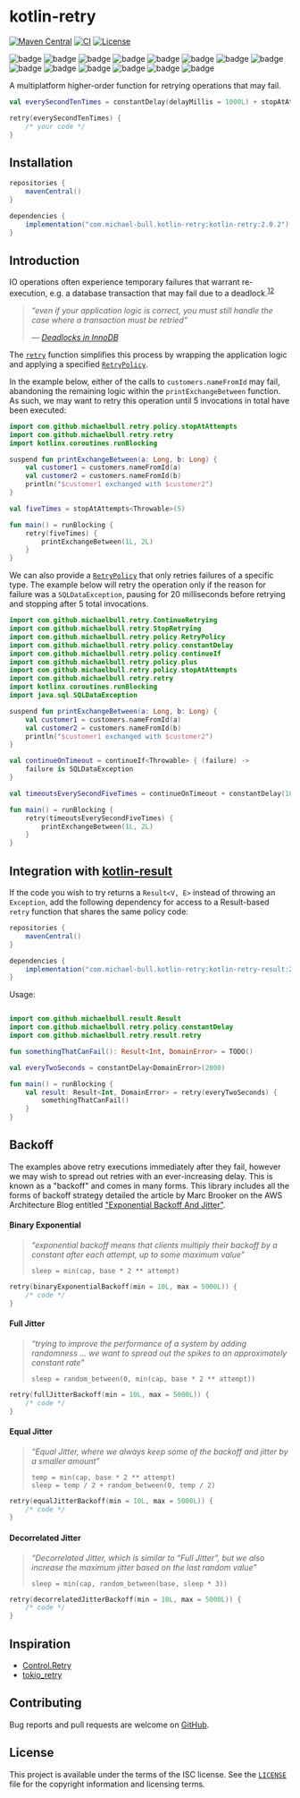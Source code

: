 # kotlin-retry

[![Maven Central](https://img.shields.io/maven-central/v/com.michael-bull.kotlin-retry/kotlin-retry.svg)](https://search.maven.org/search?q=g:com.michael-bull.kotlin-retry)
[![CI](https://github.com/michaelbull/kotlin-retry/actions/workflows/ci.yaml/badge.svg)](https://github.com/michaelbull/kotlin-retry/actions/workflows/ci.yaml)
[![License](https://img.shields.io/github/license/michaelbull/kotlin-retry.svg)](https://github.com/michaelbull/kotlin-retry/blob/master/LICENSE)

![badge][badge-android]
![badge][badge-jvm]
![badge][badge-js]
![badge][badge-nodejs]
![badge][badge-linux]
![badge][badge-windows]
![badge][badge-wasm]
![badge][badge-ios]
![badge][badge-mac]
![badge][badge-tvos]
![badge][badge-watchos]
![badge][badge-js-ir]
![badge][badge-android-native]
![badge][badge-apple-silicon]

A multiplatform higher-order function for retrying operations that may fail.

```kotlin
val everySecondTenTimes = constantDelay(delayMillis = 1000L) + stopAtAttempts(10)

retry(everySecondTenTimes) {
    /* your code */
}
```

## Installation

```groovy
repositories {
    mavenCentral()
}

dependencies {
    implementation("com.michael-bull.kotlin-retry:kotlin-retry:2.0.2")
}
```

## Introduction

IO operations often experience temporary failures that warrant re-execution,
e.g. a database transaction that may fail due to a deadlock.<sup>[1][innodb-deadlocks][2][postgres-deadlocks]</sup>

> _“even if your application logic is correct, you must still handle the case
>  where a transaction must be retried”_
>
> — _[Deadlocks in InnoDB][innodb-deadlocks]_

The [`retry`][retry] function simplifies this process by wrapping the
application logic and applying a specified [`RetryPolicy`][retry-policy].

In the example below, either of the calls to `customers.nameFromId` may fail,
abandoning the remaining logic within the `printExchangeBetween` function. As
such, we may want to retry this operation until 5 invocations in total have been
executed:

```kotlin
import com.github.michaelbull.retry.policy.stopAtAttempts
import com.github.michaelbull.retry.retry
import kotlinx.coroutines.runBlocking

suspend fun printExchangeBetween(a: Long, b: Long) {
    val customer1 = customers.nameFromId(a)
    val customer2 = customers.nameFromId(b)
    println("$customer1 exchanged with $customer2")
}

val fiveTimes = stopAtAttempts<Throwable>(5)

fun main() = runBlocking {
    retry(fiveTimes) {
        printExchangeBetween(1L, 2L)
    }
}
```

We can also provide a [`RetryPolicy`][retry-policy] that only retries failures
of a specific type. The example below will retry the operation only if the
reason for failure was a `SQLDataException`, pausing for 20 milliseconds before
retrying and stopping after 5 total invocations.

```kotlin
import com.github.michaelbull.retry.ContinueRetrying
import com.github.michaelbull.retry.StopRetrying
import com.github.michaelbull.retry.policy.RetryPolicy
import com.github.michaelbull.retry.policy.constantDelay
import com.github.michaelbull.retry.policy.continueIf
import com.github.michaelbull.retry.policy.plus
import com.github.michaelbull.retry.policy.stopAtAttempts
import com.github.michaelbull.retry.retry
import kotlinx.coroutines.runBlocking
import java.sql.SQLDataException

suspend fun printExchangeBetween(a: Long, b: Long) {
    val customer1 = customers.nameFromId(a)
    val customer2 = customers.nameFromId(b)
    println("$customer1 exchanged with $customer2")
}

val continueOnTimeout = continueIf<Throwable> { (failure) ->
    failure is SQLDataException
}

val timeoutsEverySecondFiveTimes = continueOnTimeout + constantDelay(1000) + stopAtAttempts(5)

fun main() = runBlocking {
    retry(timeoutsEverySecondFiveTimes) {
        printExchangeBetween(1L, 2L)
    }
}
```

## Integration with [kotlin-result][kotlin-result]

If the code you wish to try returns a `Result<V, E>` instead of throwing an
`Exception`, add the following dependency for access to a Result-based `retry`
function that shares the same policy code:

```groovy
repositories {
    mavenCentral()
}

dependencies {
    implementation("com.michael-bull.kotlin-retry:kotlin-retry-result:2.0.2")
}
```

Usage:

```kotlin

import com.github.michaelbull.result.Result
import com.github.michaelbull.retry.policy.constantDelay
import com.github.michaelbull.retry.result.retry

fun somethingThatCanFail(): Result<Int, DomainError> = TODO()

val everyTwoSeconds = constantDelay<DomainError>(2000)

fun main() = runBlocking {
    val result: Result<Int, DomainError> = retry(everyTwoSeconds) {
        somethingThatCanFail()
    }
}
```

## Backoff

The examples above retry executions immediately after they fail, however we may
wish to spread out retries with an ever-increasing delay. This is known as a
"backoff" and comes in many forms. This library includes all the forms of
backoff strategy detailed the article by Marc Brooker on the AWS Architecture
Blog entitled ["Exponential Backoff And Jitter"][aws-backoff].

#### Binary Exponential

> _“exponential backoff means that clients multiply their backoff by a constant
>   after each attempt, up to some maximum value”_
>
> ```
> sleep = min(cap, base * 2 ** attempt)
> ```

```kotlin
retry(binaryExponentialBackoff(min = 10L, max = 5000L)) {
    /* code */
}
```

#### Full Jitter

> _“trying to improve the performance of a system by adding randomness ... we
>  want to spread out the spikes to an approximately constant rate”_
>
> ```
> sleep = random_between(0, min(cap, base * 2 ** attempt))
> ```

```kotlin
retry(fullJitterBackoff(min = 10L, max = 5000L)) {
    /* code */
}
```

#### Equal Jitter

> _“Equal Jitter, where we always keep some of the backoff and jitter by a
>   smaller amount”_
>
> ```
> temp = min(cap, base * 2 ** attempt)
> sleep = temp / 2 + random_between(0, temp / 2)
> ```

```kotlin
retry(equalJitterBackoff(min = 10L, max = 5000L)) {
    /* code */
}
```

#### Decorrelated Jitter

> _“Decorrelated Jitter, which is similar to “Full Jitter”, but we also
>   increase the maximum jitter based on the last random value”_
>
> ```
> sleep = min(cap, random_between(base, sleep * 3))
> ```

```kotlin
retry(decorrelatedJitterBackoff(min = 10L, max = 5000L)) {
    /* code */
}
```

## Inspiration

- [Control.Retry](http://hackage.haskell.org/package/retry-0.8.0.1/docs/Control-Retry.html)
- [tokio_retry](https://docs.rs/tokio-retry/0.2.0/tokio_retry/)

## Contributing

Bug reports and pull requests are welcome on [GitHub][github].

## License

This project is available under the terms of the ISC license. See the
[`LICENSE`](LICENSE) file for the copyright information and licensing terms.

[github]: https://github.com/michaelbull/kotlin-retry
[retry]: https://github.com/michaelbull/kotlin-retry/blob/master/kotlin-retry/src/commonMain/kotlin/com/github/michaelbull/retry/Retry.kt
[innodb-deadlocks]: https://dev.mysql.com/doc/refman/8.0/en/innodb-deadlocks.html
[postgres-deadlocks]: https://www.postgresql.org/docs/current/explicit-locking.html#LOCKING-DEADLOCKS
[retry-policy]: https://github.com/michaelbull/kotlin-retry/blob/master/kotlin-retry/src/commonMain/kotlin/com/github/michaelbull/retry/policy/RetryPolicy.kt
[aws-backoff]: https://aws.amazon.com/blogs/architecture/exponential-backoff-and-jitter/
[haskell-retry]: http://hackage.haskell.org/package/retry-0.8.0.1/docs/Control-Retry.html
[kotlin-result]: https://github.com/michaelbull/kotlin-result

[badge-android]: http://img.shields.io/badge/-android-6EDB8D.svg?style=flat
[badge-android-native]: http://img.shields.io/badge/support-[AndroidNative]-6EDB8D.svg?style=flat
[badge-jvm]: http://img.shields.io/badge/-jvm-DB413D.svg?style=flat
[badge-js]: http://img.shields.io/badge/-js-F8DB5D.svg?style=flat
[badge-js-ir]: https://img.shields.io/badge/support-[IR]-AAC4E0.svg?style=flat
[badge-nodejs]: https://img.shields.io/badge/-nodejs-68a063.svg?style=flat
[badge-linux]: http://img.shields.io/badge/-linux-2D3F6C.svg?style=flat
[badge-windows]: http://img.shields.io/badge/-windows-4D76CD.svg?style=flat
[badge-wasm]: https://img.shields.io/badge/-wasm-624FE8.svg?style=flat
[badge-apple-silicon]: http://img.shields.io/badge/support-[AppleSilicon]-43BBFF.svg?style=flat
[badge-ios]: http://img.shields.io/badge/-ios-CDCDCD.svg?style=flat
[badge-mac]: http://img.shields.io/badge/-macos-111111.svg?style=flat
[badge-watchos]: http://img.shields.io/badge/-watchos-C0C0C0.svg?style=flat
[badge-tvos]: http://img.shields.io/badge/-tvos-808080.svg?style=flat
